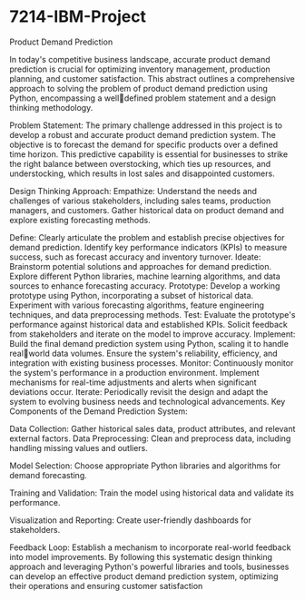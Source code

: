 # 7214-IBM-Project
Product Demand Prediction

In today's competitive business landscape, accurate product demand prediction 
is crucial for optimizing inventory management, production planning, and 
customer satisfaction. This abstract outlines a comprehensive approach to solving 
the problem of product demand prediction using Python, encompassing a welldefined problem statement and a design thinking methodology.
 
Problem Statement: 
The primary challenge addressed in this project is to develop a robust and 
accurate product demand prediction system. The objective is to forecast the 
demand for specific products over a defined time horizon. This predictive 
capability is essential for businesses to strike the right balance between 
overstocking, which ties up resources, and understocking, which results in lost 
sales and disappointed customers.
 
Design Thinking Approach: 
Empathize: 
Understand the needs and challenges of various stakeholders, including sales 
teams, production managers, and customers.
Gather historical data on product demand and explore existing forecasting 
methods.
 
Define: 
Clearly articulate the problem and establish precise objectives for demand 
prediction.
Identify key performance indicators (KPIs) to measure success, such as forecast 
accuracy and inventory turnover.
Ideate: 
Brainstorm potential solutions and approaches for demand prediction.
Explore different Python libraries, machine learning algorithms, and data 
sources to enhance forecasting accuracy.
Prototype: 
Develop a working prototype using Python, incorporating a subset of historical 
data.
Experiment with various forecasting algorithms, feature engineering techniques, 
and data preprocessing methods.
Test: 
Evaluate the prototype's performance against historical data and established 
KPIs.
Solicit feedback from stakeholders and iterate on the model to improve 
accuracy.
Implement: 
Build the final demand prediction system using Python, scaling it to handle realworld data volumes.
Ensure the system's reliability, efficiency, and integration with existing business 
processes.
Monitor: 
Continuously monitor the system's performance in a production environment.
Implement mechanisms for real-time adjustments and alerts when significant 
deviations occur.
Iterate: 
Periodically revisit the design and adapt the system to evolving business needs 
and technological advancements.
Key Components of the Demand Prediction System: 
 
Data Collection: Gather historical sales data, product attributes, and relevant 
external factors.
Data Preprocessing: Clean and preprocess data, including handling missing 
values and outliers.
 
Model Selection: Choose appropriate Python libraries and algorithms for 
demand forecasting.
 
Training and Validation: Train the model using historical data and validate its 
performance.
 
Visualization and Reporting: Create user-friendly dashboards for stakeholders.
 
Feedback Loop: Establish a mechanism to incorporate real-world feedback into 
model improvements.
By following this systematic design thinking approach and leveraging Python's 
powerful libraries and tools, businesses can develop an effective product 
demand prediction system, optimizing their operations and ensuring customer 
satisfaction
